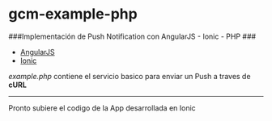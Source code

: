 # gcm-example-php

###Implementación de Push Notification con AngularJS - Ionic - PHP ###
* [AngularJS](https://angularjs.org/) 
* [Ionic](http://ionicframework.com/)


*example.php* contiene el servicio basico para enviar un Push a traves de **cURL**

---
Pronto subiere el codigo de la App desarrollada en Ionic
